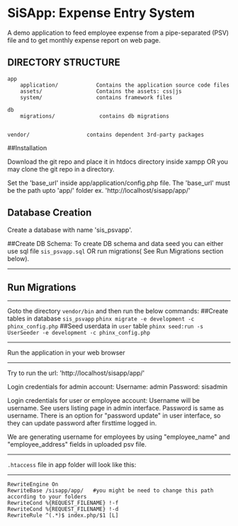 SiSApp: Expense Entry System
===============================
A demo application to feed employee expense from a pipe-separated (PSV) file and to get monthly expense report on web page.
 
DIRECTORY STRUCTURE
-------------------

```
app
    application/            Contains the application source code files
    assets/                 Contains the assets: css|js
    system/                 contains framework files

db
    migrations/              contains db migrations


vendor/                  contains dependent 3rd-party packages

```



##Installation

Download the git repo and place it in htdocs directory inside xampp
OR you may clone the git repo in a directory.

Set the 'base_url' inside app/application/config.php file.
The 'base_url' must be the path upto 'app/' folder ex. 'http://localhost/sisapp/app/'


Database Creation
-----------------

Create a database with name 'sis_psvapp'.

##Create DB Schema: 
To create DB schema and data seed you can either use sql file `sis_psvapp.sql` OR run migrations( See Run Migrations section below).

************
Run Migrations
--------------
************

Goto the directory `vendor/bin` and then run the below commands:
##Create tables in database `sis_psvapp`
``` phinx migrate -e development -c phinx_config.php ```
##Seed userdata in `user` table
``` phinx seed:run -s UserSeeder -e development -c phinx_config.php ```

***************
Run the application in your web browser
***************

Try to run the url: 'http://localhost/sisapp/app/'

Login credentials for admin account:
Username: admin
Password: sisadmin

Login credentials for user or employee account:
Username will be username. See users listing page in admin interface.
Password is same as username.
There is an option for "password update" in user interface, so they can update password after firsttime logged in. 

We are generating username for employees by using "employee_name" and "employee_address" fields in uploaded psv file.

*******************************************
``` .htaccess ``` file in app folder will look like this:
*******************************************
```
RewriteEngine On
RewriteBase /sisapp/app/   #you might be need to change this path according to your folders
RewriteCond %{REQUEST_FILENAME} !-f
RewriteCond %{REQUEST_FILENAME} !-d
RewriteRule ^(.*)$ index.php/$1 [L]

```
